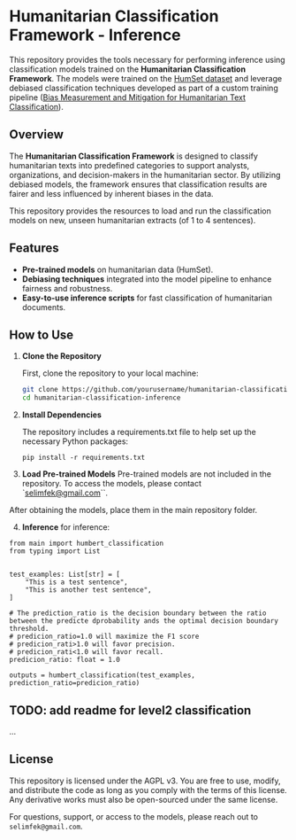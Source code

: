 # Humanitarian Classification Framework - Inference

This repository provides the tools necessary for performing inference using classification models trained on the **Humanitarian Classification Framework**. The models were trained on the [HumSet dataset](https://aclanthology.org/2022.findings-emnlp.321/) and leverage debiased classification techniques developed as part of a custom training pipeline ([Bias Measurement and Mitigation for Humanitarian Text Classification](https://github.com/sfekih/bias-measurement-mitigation-humanitarian-text-classification)).

## Overview

The **Humanitarian Classification Framework** is designed to classify humanitarian texts into predefined categories to support analysts, organizations, and decision-makers in the humanitarian sector. By utilizing debiased models, the framework ensures that classification results are fairer and less influenced by inherent biases in the data.

This repository provides the resources to load and run the classification models on new, unseen humanitarian extracts (of 1 to 4 sentences).

## Features

- **Pre-trained models** on humanitarian data (HumSet).
- **Debiasing techniques** integrated into the model pipeline to enhance fairness and robustness.
- **Easy-to-use inference scripts** for fast classification of humanitarian documents.

## How to Use

1. **Clone the Repository**

   First, clone the repository to your local machine:

   ```bash
   git clone https://github.com/yourusername/humanitarian-classification-inference.git
   cd humanitarian-classification-inference
   ```

2. **Install Dependencies**

   The repository includes a requirements.txt file to help set up the necessary Python packages:

   ```
   pip install -r requirements.txt
   ```
   
3. **Load Pre-trained Models**
Pre-trained models are not included in the repository. To access the models, please contact `selimfek@gmail.com``.

After obtaining the models, place them in the main repository folder.

4. **Inference**
for inference:

```
from main import humbert_classification
from typing import List


test_examples: List[str] = [
    "This is a test sentence",
    "This is another test sentence",
]

# The prediction_ratio is the decision boundary between the ratio between the predicte dprobability ands the optimal decision boundary threshold. 
# predicion_ratio=1.0 will maximize the F1 score
# predicion_rati>1.0 will favor precision.
# predicion_rati<1.0 will favor recall.
predicion_ratio: float = 1.0

outputs = humbert_classification(test_examples, prediction_ratio=predicion_ratio)
```


## TODO: add readme for level2 classification
...

## License

This repository is licensed under the AGPL v3. You are free to use, modify, and distribute the code as long as you comply with the terms of this license. Any derivative works must also be open-sourced under the same license.

For questions, support, or access to the models, please reach out to `selimfek@gmail.com`.